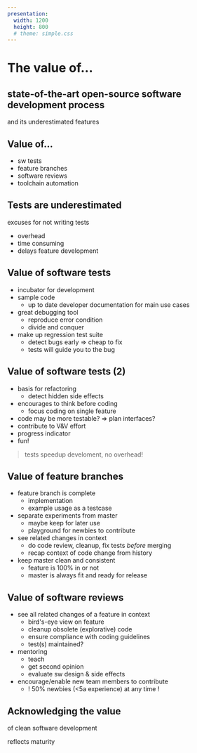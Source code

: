 ```yaml
---
presentation:
  width: 1200
  height: 800
  # theme: simple.css
---
```


<!-- slide -->
# The value of...

## state-of-the-art open-source software development process

and its underestimated features

<!-- slide vertical=true -->
## Value of...

- sw tests
- feature branches
- software reviews
- toolchain automation

<!-- slide -->
## Tests are underestimated

excuses for not writing tests

- overhead
- time consuming
- delays feature development

<!-- slide vertical=true -->
## Value of software tests

- incubator for development
- sample code
  - up to date developer documentation for main use cases
- great debugging tool
  - reproduce error condition
  - divide and conquer
- make up regression test suite
  - detect bugs early => cheap to fix
  - tests will guide you to the bug

<!-- slide vertical=true -->
## Value of software tests (2)

- basis for refactoring
  - detect hidden side effects
- encourages to think before coding
  - focus coding on single feature
- code may be more testable? => plan interfaces?
- contribute to V&V effort
- progress indicator
- fun!

> tests speedup develoment, no overhead!

<!-- slide -->
## Value of feature branches

- feature branch is complete
  - implementation
  - example usage as a testcase
- separate experiments from master
  - maybe keep for later use
  - playground for newbies to contribute
- see related changes in context
  - do code review, cleanup, fix tests *before* merging
  - recap context of code change from history
- keep master clean and consistent
  - feature is 100% in or not
  - master is always fit and ready for release

<!-- slide -->
## Value of software reviews

- see all related changes of a feature in context
  - bird's-eye view on feature
  - cleanup obsolete (explorative) code
  - ensure compliance with coding guidelines
  - test(s) maintained?
- mentoring
  - teach
  - get second opinion
  - evaluate sw design & side effects
- encourage/enable new team members to contribute
  - ! 50% newbies (<5a experience) at any time !

<!-- slide -->
## Acknowledging the value

of clean software development

reflects maturity

